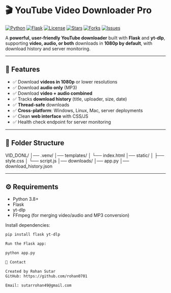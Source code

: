 # 🎬 YouTube Video Downloader Pro

[![Python](https://img.shields.io/badge/python-3.8+-blue.svg)](https://www.python.org/)
[![Flask](https://img.shields.io/badge/flask-2.3-green.svg)](https://flask.palletsprojects.com/)
[![License](https://img.shields.io/badge/license-MIT-yellow.svg)](LICENSE)
[![Stars](https://img.shields.io/github/stars/rohan0701/video-downloader?style=social)](https://github.com/yourusername/video-downloader/stargazers)
[![Forks](https://img.shields.io/github/forks/rohan0701/video-downloader?style=social)](https://github.com/yourusername/video-downloader/network/members)
[![Issues](https://img.shields.io/github/issues/rohan0701/video-downloader)](https://github.com/yourusername/video-downloader/issues)

A **powerful, user-friendly YouTube downloader** built with **Flask** and **yt-dlp**, supporting **video, audio, or both** downloads in **1080p by default**, with download history and server monitoring.

---

## 🚀 Features

- ✅ Download **videos in 1080p** or lower resolutions  
- ✅ Download **audio only** (MP3)  
- ✅ Download **video + audio combined**  
- ✅ Tracks **download history** (title, uploader, size, date)  
- ✅ **Thread-safe** downloads  
- ✅ **Cross-platform**: Windows, Linux, Mac, server deployments  
- ✅ Clean **web interface** with CSS/JS  
- ✅ Health check endpoint for server monitoring  

---

## 📂 Folder Structure

VID_DONL/
│── .venv/
│── templates/
│ └── index.html
│── static/
│ ├── style.css
│ └── script.js
│── downloads/
│── app.py
│── download_history.json


---

## ⚙️ Requirements

- Python 3.8+  
- Flask  
- yt-dlp  
- FFmpeg (for merging video/audio and MP3 conversion)  

Install dependencies:

```bash
pip install flask yt-dlp

Run the Flask app:

python app.py

📧 Contact

Created by Rohan Sutar
GitHub: https://github.com/rohan0701

Email: sutarrohan49@gmail.com
